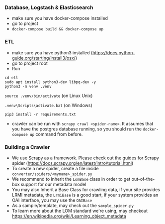 ### Database, Logstash & Elasticsearch
- make sure you have docker-compose installed
- go to project
- `docker-compose build && docker-compose up`

### ETL

- make sure you have python3 installed (<https://docs.python-guide.org/starting/install3/osx/>)
- go to project root
- Run
```
cd etl
sudo apt install python3-dev libpq-dev -y
python3 -m venv .venv
```

`source .venv/bin/activate` (on Linux Unix)

`.venv\Scripts\activate.bat` (on Windows)

`pip3 install -r requirements.txt`

- crawler can be run with `scrapy crawl <spider-name>`. It assumes that you have the postgres database running, so you should run the `docker-compose up` command from before.

### Building a Crawler

- We use Scrapy as a framework. Please check out the guides for Scrapy spider (https://docs.scrapy.org/en/latest/intro/tutorial.html)
- To create a new spider, create a file inside `converter/spiders/<myname>_spider.py`
- We recommend to inherit the `LomBase` class in order to get out-of-the-box support for our metadata model
- You may also Inherit a Base Class for crawling data, if your site provides LRMI metadata, the `LrmiBase` is a good start, if your system provides an OAI interface, you may use the `OAIBase`
- As a sample/template, may check out the `sample_spider.py`
- To learn more about the LOM standard we're using, may checkout https://en.wikipedia.org/wiki/Learning_object_metadata
